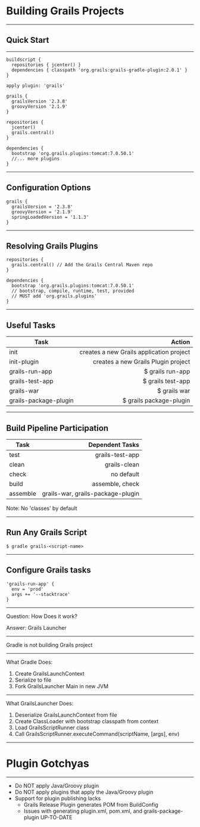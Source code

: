 # Building Grails Projects

----
## Quick Start

----
```
buildscript {
  repositories { jcenter() }
  dependencies { classpath 'org.grails:grails-gradle-plugin:2.0.1' }
}

apply plugin: 'grails'

grails {
  grailsVersion '2.3.8'
  groovyVersion '2.1.9'
}

repositories {
  jcenter()
  grails.central()
}

dependencies {
  bootstrap 'org.grails.plugins:tomcat:7.0.50.1'
  //... more plugins
}
```

----
## Configuration Options

```
grails {
  grailsVersion = '2.3.8'
  groovyVersion = '2.1.9'
  springLoadedVersion = '1.1.3'
}
```

----
## Resolving Grails Plugins

```
repositories {
  grails.central() // Add the Grails Central Maven repo
}

dependencies {
  bootstrap 'org.grails.plugins:tomcat:7.0.50.1'
  // bootstrap, compile, runtime, test, provided
  // MUST add 'org.grails.plugins'
}
```

----
## Useful Tasks

| Task | Action |
| ---- | ---------------:|
| init | creates a new Grails application project |
| init-plugin | creates a new Grails Plugin project |
| grails-run-app | $ grails run-app |
| grails-test-app | $ grails test-app  |
| grails-war | $ grails war <outputFile> |
| grails-package-plugin | $ grails package-plugin |

----
## Build Pipeline Participation

| Task | Dependent Tasks |
| ---- | ---------------:|
| test | grails-test-app |
| clean | grails-clean |
| check | no default |
| build | assemble, check |
| assemble | grails-war, grails-package-plugin |

Note: No 'classes' by default

----
## Run Any Grails Script

`$ gradle grails-<script-name>`

----
## Configure Grails tasks

```
'grails-run-app' {
  env = 'prod'
  args += '--stacktrace'
}
```

----
Question: How Does it work?

Answer: Grails Launcher

----
Gradle is not building Grails project

----
What Gradle Does:

1. Create GrailsLaunchContext
2. Serialize to file
3. Fork GrailsLauncher Main in new JVM

----
What GrailsLauncher Does:

1. Deserialize GrailsLaunchContext from file
2. Create ClassLoader with bootstrap classpath from context
3. Load GrailsScriptRunner class
4. Call GrailsScriptRunner.executeCommand(scriptName, [args], env)

----
# Plugin Gotchyas

----
+ Do NOT apply Java/Groovy plugin
+ Do NOT apply plugins that apply the Java/Groovy plugin
+ Support for plugin publishing lacks
  + Grails Release Plugin generates POM from BuildConfig
  + Issues with generating plugin.xml, pom.xml, and grails-package-plugin UP-TO-DATE
